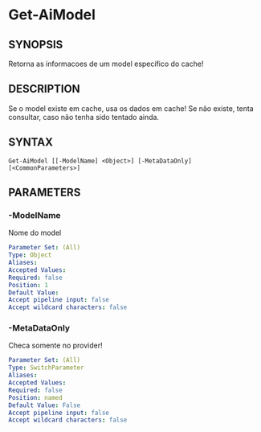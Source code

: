 ﻿---
external help file: powershai-help.xml
schema: 2.0.0
powershai: true
---

# Get-AiModel

## SYNOPSIS <!--!= @#Synop !-->
Retorna as informacoes de um model específico do cache!

## DESCRIPTION <!--!= @#Desc !-->
Se o model existe em cache, usa os dados em cache!
Se não existe, tenta consultar, caso não tenha sido tentado ainda.

## SYNTAX <!--!= @#Syntax !-->

```
Get-AiModel [[-ModelName] <Object>] [-MetaDataOnly] [<CommonParameters>]
```

## PARAMETERS <!--!= @#Params !-->

### -ModelName
Nome do model

```yml
Parameter Set: (All)
Type: Object
Aliases: 
Accepted Values: 
Required: false
Position: 1
Default Value: 
Accept pipeline input: false
Accept wildcard characters: false
```

### -MetaDataOnly
Checa somente no provider!

```yml
Parameter Set: (All)
Type: SwitchParameter
Aliases: 
Accepted Values: 
Required: false
Position: named
Default Value: False
Accept pipeline input: false
Accept wildcard characters: false
```